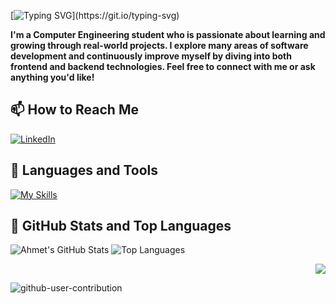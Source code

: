 [![Typing SVG](https://readme-typing-svg.demolab.com?font=Bungee&pause=1000&color=4CAF50&width=435&lines=HI!+I+'M+AHMET!)](https://git.io/typing-svg)

__I'm a Computer Engineering student who is passionate about learning and growing through real-world projects. I explore many areas of software development and continuously improve myself by diving into both frontend and backend technologies. Feel free to connect with me or ask anything you'd like!__

## 📫 How to Reach Me  
[![LinkedIn](https://skillicons.dev/icons?i=linkedin)](https://www.linkedin.com/in/ahmetf-y/)

## 🚀 Languages and Tools  
[![My Skills](https://skillicons.dev/icons?i=c,python,java,ts,js,nodejs,react,nextjs,nuxtjs,flutter,dart,postgres,spring,supabase,docker,git,postman)](https://skillicons.dev) 

## 📌 GitHub Stats and Top Languages

<p float="center">
  <img src="https://github-readme-stats.vercel.app/api?username=ahmetyuksektepe&show_icons=true&count_private=true&hide=issues&theme=default" alt="Ahmet's GitHub Stats" />
  <img src="https://github-readme-stats.vercel.app/api/top-langs/?username=ahmetyuksektepe&layout=compact&hide=html,css&theme=default" alt="Top Languages" />
</p>

<p align="right">
  <img src="https://komarev.com/ghpvc/?username=ahmetyuksektepe&label=Profile%20views&color=4CAF50&style=flat"/>
</p>

![github-user-contribution](https://user-images.githubusercontent.com/58959408/157782696-8bc9ca49-ca61-4ab5-8b83-49c4e76c1a8f.svg)
